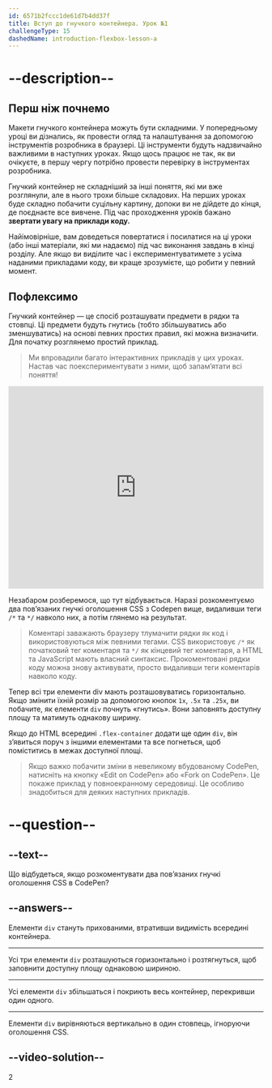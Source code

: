 ```yaml
---
id: 6571b2fccc1de61d7b4dd37f
title: Вступ до гнучкого контейнера. Урок №1
challengeType: 15
dashedName: introduction-flexbox-lesson-a
---
```


# --description--

## Перш ніж почнемо

Макети гнучкого контейнера можуть бути складними. У попередньому уроці ви дізнались, як провести огляд та налаштування за допомогою інструментів розробника в браузері. Ці інструменти будуть надзвичайно важливими в наступних уроках. Якщо щось працює не так, як ви очікуєте, в першу чергу потрібно провести перевірку в інструментах розробника.

Гнучкий контейнер не складніший за інші поняття, які ми вже розглянули, але в нього трохи більше складових. На перших уроках буде складно побачити суцільну картину, допоки ви не дійдете до кінця, де поєднаєте все вивчене. Під час проходження уроків бажано <strong>звертати увагу на приклади коду.</strong>

Найімовірніше, вам доведеться повертатися і посилатися на ці уроки (або інші матеріали, які ми надаємо) під час виконання завдань в кінці розділу. Але якщо ви виділите час і експериментуватимете з усіма наданими прикладами коду, ви краще зрозумієте, що робити у певний момент.

## Пофлексимо

Гнучкий контейнер — це спосіб розташувати предмети в рядки та стовпці. Ці предмети будуть гнутись (тобто збільшуватись або зменшуватись) на основі певних простих правил, які можна визначити. Для початку розглянемо простий приклад.

> Ми впровадили багато інтерактивних прикладів у цих уроках. Настав час поекспериментувати з ними, щоб запам’ятати всі поняття!

<iframe allowfullscreen="true" allowpaymentrequest="true" allowtransparency="true"  frameborder="0" height="400" width="100%" name="cp_embed_1" scrolling="no" src="https://codepen.io/TheOdinProjectExamples/embed/QWgNxrp?height=400&amp;default-tab=html%2Cresult&amp;slug-hash=QWgNxrp&amp;editable=true&amp;user=TheOdinProjectExamples&amp;name=cp_embed_1" style="width: 100%; overflow:hidden; display:block;" title="Вставка CodePen" loading="lazy"></iframe>

Незабаром розберемося, що тут відбувається. Наразі розкоментуємо два пов’язаних гнучкі оголошення CSS з Codepen вище, видаливши теги `/*` та `*/` навколо них, а потім глянемо на результат.

> Коментарі заважають браузеру тлумачити рядки як код і використовуються між певними тегами. CSS використовує `/*` як початковий тег коментаря та `*/` як кінцевий тег коментаря, а HTML та JavaScript мають власний синтаксис. Прокоментовані рядки коду можна знову активувати, просто видаливши теги коментарів навколо коду.

Тепер всі три елементи div мають розташовуватись горизонтально. Якщо змінити їхній розмір за допомогою кнопок `1x`, `.5x` та `.25x`, ви побачите, як елементи `div` почнуть «гнутись». Вони заповнять доступну площу та матимуть однакову ширину.

Якщо до HTML всередині `.flex-container` додати ще один `div`, він з’явиться поруч з іншими елементами та все погнеться, щоб поміститись в межах доступної площі.

> Якщо важко побачити зміни в невеликому вбудованому CodePen, натисніть на кнопку «Edit on CodePen» або «Fork on CodePen». Це покаже приклад у повноекранному середовищі. Це особливо знадобиться для деяких наступних прикладів.

# --question--

## --text--

Що відбудеться, якщо розкоментувати два пов’язаних гнучкі оголошення CSS в CodePen?

## --answers--

Елементи `div` стануть прихованими, втративши видимість всередині контейнера.

---

Усі три елементи `div` розташуються горизонтально і розтягнуться, щоб заповнити доступну площу однаковою шириною.

---

Усі елементи `div` збільшаться і покриють весь контейнер, перекривши один одного.

---

Елементи `div` вирівняються вертикально в один стовпець, ігноруючи оголошення CSS.

## --video-solution--

2
